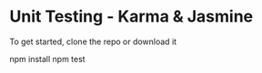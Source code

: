 # Unit Testing - Karma & Jasmine

To get started, clone the repo or download it

npm install
npm test
